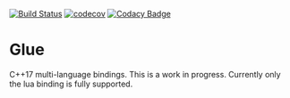 [![Build Status](https://travis-ci.com/TheLartians/Glue.svg?branch=master)](https://travis-ci.com/TheLartians/Glue)
[![codecov](https://codecov.io/gh/TheLartians/Glue/branch/master/graph/badge.svg)](https://codecov.io/gh/TheLartians/Glue)
[![Codacy Badge](https://api.codacy.com/project/badge/Grade/337d4bb3e58b4fcc9dbf0e96888ff51a)](https://www.codacy.com/app/TheLartians/Glue?utm_source=github.com&amp;utm_medium=referral&amp;utm_content=TheLartians/Glue&amp;utm_campaign=Badge_Grade)

# Glue

C++17 multi-language bindings.
This is a work in progress.
Currently only the lua binding is fully supported.
